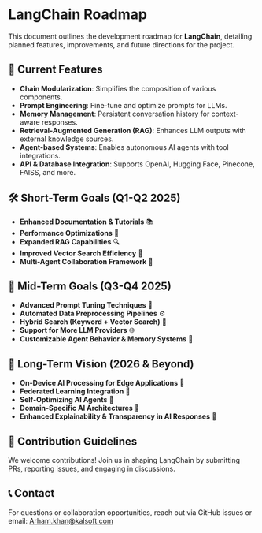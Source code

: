 # LangChain Roadmap

This document outlines the development roadmap for **LangChain**, detailing planned features, improvements, and future directions for the project.

## 🚀 Current Features
- **Chain Modularization**: Simplifies the composition of various components.
- **Prompt Engineering**: Fine-tune and optimize prompts for LLMs.
- **Memory Management**: Persistent conversation history for context-aware responses.
- **Retrieval-Augmented Generation (RAG)**: Enhances LLM outputs with external knowledge sources.
- **Agent-based Systems**: Enables autonomous AI agents with tool integrations.
- **API & Database Integration**: Supports OpenAI, Hugging Face, Pinecone, FAISS, and more.

## 🛠️ Short-Term Goals (Q1-Q2 2025)
- **Enhanced Documentation & Tutorials** 📚
- **Performance Optimizations** 🚀
- **Expanded RAG Capabilities** 🔍
- **Improved Vector Search Efficiency** 🔄
- **Multi-Agent Collaboration Framework** 🤝

## 🌟 Mid-Term Goals (Q3-Q4 2025)
- **Advanced Prompt Tuning Techniques** 🎯
- **Automated Data Preprocessing Pipelines** ⚙️
- **Hybrid Search (Keyword + Vector Search)** 🔬
- **Support for More LLM Providers** 🌐
- **Customizable Agent Behavior & Memory Systems** 🧠

## 🔮 Long-Term Vision (2026 & Beyond)
- **On-Device AI Processing for Edge Applications** 📲
- **Federated Learning Integration** 🔗
- **Self-Optimizing AI Agents** 🤖
- **Domain-Specific AI Architectures** 🏢
- **Enhanced Explainability & Transparency in AI Responses** 🧐

## 📌 Contribution Guidelines
We welcome contributions! Join us in shaping LangChain by submitting PRs, reporting issues, and engaging in discussions.

## 📞 Contact
For questions or collaboration opportunities, reach out via GitHub issues or email: Arham.khan@kalsoft.com
